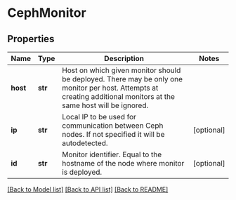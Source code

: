 # CephMonitor

## Properties
Name | Type | Description | Notes
------------ | ------------- | ------------- | -------------
**host** | **str** | Host on which given monitor should be deployed. There may be only one monitor per host. Attempts at creating additional monitors at the same host will be ignored. | 
**ip** | **str** | Local IP to be used for communication between Ceph nodes. If not specified it will be autodetected. | [optional] 
**id** | **str** | Monitor identifier. Equal to the hostname of the node where monitor is deployed. | [optional] 

[[Back to Model list]](../README.md#documentation-for-models) [[Back to API list]](../README.md#documentation-for-api-endpoints) [[Back to README]](../README.md)

